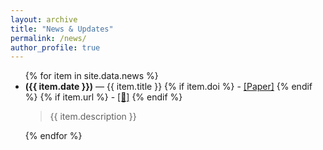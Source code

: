 ```yaml
---
layout: archive
title: "News & Updates"
permalink: /news/
author_profile: true
---
```


<ul class="news-container">
  {% for item in site.data.news %}
    <li class="news-item">
      <b>({{ item.date }})</b> — {{ item.title }} 
      {% if item.doi %}
        - <a href="{{ item.doi }}" target="_blank">[Paper]</a>
      {% endif %}
      {% if item.url %}
        - <a href="{{ item.url }}" target="_blank">[🔗]</a>
      {% endif %}
      <blockquote class="news-description">{{ item.description }}</blockquote>
    </li>
  {% endfor %}
</ul>


